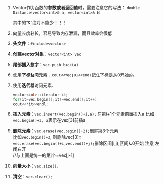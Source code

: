 1. Vector作为函数的**参数或者返回值**时，需要注意它的写法：
   ```double Distance(vector<int>& a, vector<int>& b) ```
   
   其中的“&”绝对不能少！！！



2. 向量长度较长，容易导致内存泄漏，而且效率会很低
  
1. **头文件**：`#include<vector>`
  
2. **创建vector对象**：`vector<int> vec`

3. **尾部插入数字**：`vec.push_back(a)`

4. 使用**下标访问**元素：`cout<<vec[0]<<endl`记住下标是从0开始的。

5. 使用**迭代器**访问元素.
    ```c++
    vector<int>::iterator it;
    for(it=vec.begin();it!=vec.end();it++)
    cout<<*it<<endl;
    ```
	
    
    
6. **插入元素**：`vec.insert(vec.begin()+i,a);`  在第i+1个元素前面插入a
    比如`vec.begin()+3, a`表示在vec[3]前插a
    
7. **删除元素**：`vec.erase(vec.begin()+2);`删除第3个元素 	 
    比如`vec.begin()+3`, 则删除vec[3]::
    `vec.erase(vec.begin()+i,vec.end()+j);`删除区间[i,j);区间从0开始  注意 左闭右开	
    //与上面是统一的第j个=vec[j-1]
  
8. **向量大小**：`vec.size();`
  
9. **清空**：`vec.clear();`

